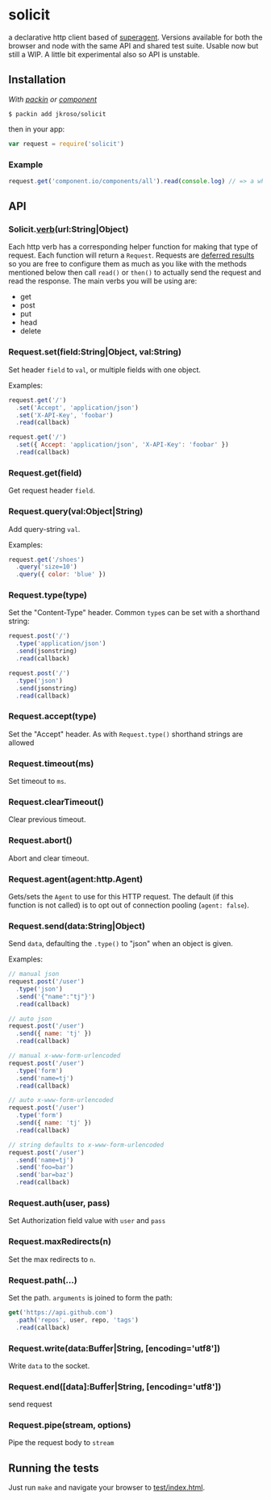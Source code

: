 
# solicit

  a declarative http client based of [superagent](//github.com/visionmedia/superagent). Versions available for both the browser and node with the same API and shared test suite. Usable now but still a WIP. A little bit experimental also so API is unstable.

## Installation

_With [packin](//github.com/jkroso/packin) or [component](//github.com/component/component)_

	$ packin add jkroso/solicit

then in your app:

```js
var request = require('solicit')
```

### Example

```js
request.get('component.io/components/all').read(console.log) // => a whole lot of JSON
```

## API

### Solicit.[verb](http://github.com/visionmedia/node-methods)(url:String|Object)

Each http verb has a corresponding helper function for making that type of request. Each function will return a `Request`. Requests are [deferred results](//github.com/jkroso/result) so you are free to configure them as much as you like with the methods mentioned below then call `read()` or `then()` to actually send the request and read the response. The main verbs you will be using are:

- get
- post
- put
- head
- delete

### Request.set(field:String|Object, val:String)

  Set header `field` to `val`, or multiple fields with one object.

  Examples:

```js
request.get('/')
  .set('Accept', 'application/json')
  .set('X-API-Key', 'foobar')
  .read(callback)
```


```js
request.get('/')
  .set({ Accept: 'application/json', 'X-API-Key': 'foobar' })
  .read(callback)
```

### Request.get(field)

  Get request header `field`.

### Request.query(val:Object|String)

  Add query-string `val`.

  Examples:

```js
request.get('/shoes')
  .query('size=10')
  .query({ color: 'blue' })
```

### Request.type(type)

  Set the "Content-Type" header. Common `type`s can
  be set with a shorthand string:

```js
request.post('/')
  .type('application/json')
  .send(jsonstring)
  .read(callback)
```


```js
request.post('/')
  .type('json')
  .send(jsonstring)
  .read(callback)
```

### Request.accept(type)

  Set the "Accept" header. As with `Request.type()`
  shorthand strings are allowed

### Request.timeout(ms)

  Set timeout to `ms`.

### Request.clearTimeout()

  Clear previous timeout.

### Request.abort()

  Abort and clear timeout.

### Request.agent(agent:http.Agent)

  Gets/sets the `Agent` to use for this HTTP request.
  The default (if this function is not called) is to
  opt out of connection pooling (`agent: false`).

### Request.send(data:String|Object)

  Send `data`, defaulting the `.type()` to "json" when
  an object is given.

  Examples:

```js
// manual json
request.post('/user')
  .type('json')
  .send('{"name":"tj"}')
  .read(callback)
```


```js
// auto json
request.post('/user')
  .send({ name: 'tj' })
  .read(callback)
```


```js
// manual x-www-form-urlencoded
request.post('/user')
  .type('form')
  .send('name=tj')
  .read(callback)
```


```js
// auto x-www-form-urlencoded
request.post('/user')
  .type('form')
  .send({ name: 'tj' })
  .read(callback)
```


```js
// string defaults to x-www-form-urlencoded
request.post('/user')
  .send('name=tj')
  .send('foo=bar')
  .send('bar=baz')
  .read(callback)
```

### Request.auth(user, pass)

  Set Authorization field value with `user` and `pass`

### Request.maxRedirects(n)

  Set the max redirects to `n`.

### Request.path(...)

  Set the path. `arguments` is joined to form the path:

```js
get('https://api.github.com')
  .path('repos', user, repo, 'tags')
  .read(callback)
```

### Request.write(data:Buffer|String, [encoding='utf8'])

  Write `data` to the socket.

### Request.end([data]:Buffer|String, [encoding='utf8'])

  send request

### Request.pipe(stream, options)

  Pipe the request body to `stream`

## Running the tests

Just run `make` and navigate your browser to [test/index.html](test/index.html).
